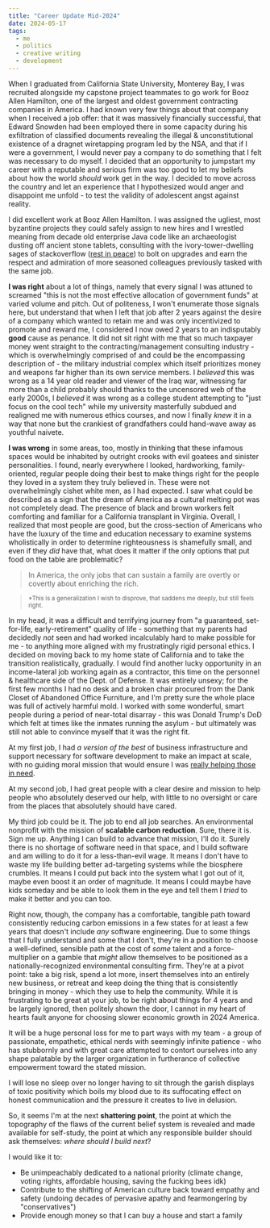 ```yaml
---
title: "Career Update Mid-2024"
date: 2024-05-17
tags:
  - me
  - politics
  - creative writing
  - development
---
```


When I graduated from California State University, Monterey Bay, I was recruited alongside my capstone project teammates to go work for Booz Allen Hamilton, one of the largest and oldest government contracting companies in America. I had known very few things about that company when I received a job offer: that it was massively financially successful, that Edward Snowden had been employed there in some capacity during his exfiltration of classified documents revealing the illegal & unconstitutional existence of a dragnet wiretapping program led by the NSA, and that if I were a government, I would never pay a company to do something that I felt was necessary to do myself. I decided that an opportunity to jumpstart my career with a reputable and serious firm was too good to let my beliefs about how the world *should* work get in the way. I decided to move across the country and let an experience that I hypothesized would anger and disappoint me unfold - to test the validity of adolescent angst against reality. 

I did excellent work at Booz Allen Hamilton. I was assigned the ugliest, most byzantine projects they could safely assign to new hires and I wrestled meaning from decade old enterprise Java code like an archaeologist dusting off ancient stone tablets, consulting with the ivory-tower-dwelling sages of stackoverflow ([rest in peace](https://stackoverflow.co/company/press/archive/openai-partnership)) to bolt on upgrades and earn the respect and admiration of more seasoned colleagues previously tasked with the same job. 

**I was right** about a lot of things, namely that every signal I was attuned to screamed "this is not the most effective allocation of government funds" at varied volume and pitch. Out of politeness, I won't enumerate those signals here, but understand that when I left that job after 2 years against the desire of a company which wanted to retain me and was only incentivized to promote and reward me, I considered I now owed 2 years to an indisputably **good** cause as penance. It did not sit right with me that so much taxpayer money went straight to the contracting/management consulting industry - which is overwhelmingly comprised of and could be the encompassing description of - the military industrial complex which itself prioritizes money and weapons far higher than its own service members. I *believed* this was wrong as a 14 year old reader and viewer of the Iraq war, witnessing far more than a child probably should thanks to the uncensored web of the early 2000s, I *believed* it was wrong as a college student attempting to "just focus on the cool tech" while my university masterfully subdued and realigned me with numerous ethics courses, and now I finally *knew* it in a way that none but the crankiest of grandfathers could hand-wave away as youthful naivete.

**I was wrong** in some areas, too, mostly in thinking that these infamous spaces would be inhabited by outright crooks with evil goatees and sinister personalities. I found, nearly everywhere I looked, hardworking, family-oriented, regular people doing their best to make things right for the people they loved in a system they truly believed in. These were not overwhelmingly cishet white men, as I had expected. I saw what could be described as a sign that the dream of America as a cultural melting pot was not completely dead. The presence of black and brown workers felt comforting and familiar for a California transplant in Virginia. Overall, I realized that most people are good, but the cross-section of Americans who have the luxury of the time and education necessary to examine systems wholistically in order to determine righteousness is shamefully small, and even if they *did* have that, what does it matter if the only options that put food on the table are problematic? 

> In America, the only jobs that can sustain a family are overtly or covertly about enriching the rich. 

> <sub>*This is a generalization I wish to disprove, that saddens me deeply, but still feels right.</sub>

In my head, it was a difficult and terrifying journey from "a guaranteed, set-for-life, early-retirement" quality of life - something that my parents had decidedly *not* seen and had worked incalculably hard to make possible for me - to anything more aligned with my frustratingly rigid personal ethics. I decided on moving back to my home state of California and to take the transition realistically, gradually. I would find another lucky opportunity in an income-lateral job working again as a contractor, this time on the personnel & healthcare side of the Dept. of Defense. It was entirely unsexy; for the first few months I had no desk and a broken chair procured from the Dank Closet of Abandoned Office Furniture, and I'm pretty sure the whole place was full of actively harmful mold. I worked with some wonderful, smart people during a period of near-total disarray - this was Donald Trump's DoD which felt at times like the inmates running the asylum - but ultimately was still not able to convince myself that it was the right fit. 

At my first job, I had *a version of the best* of business infrastructure and support necessary for software development to make an impact at scale, with no guiding moral mission that would ensure I was [really helping those in need](https://www.thebignewsletter.com/p/why-is-booz-allen-renting-us-back). 

At my second job, I had great people with a clear desire and mission to help people who absolutely deserved our help, with little to no oversight or care from the places that absolutely should have cared.

My third job could be it. The job to end all job searches. An environmental nonprofit with the mission of **scalable carbon reduction**. Sure, there it is. Sign me up. Anything I can build to advance that mission, I'll do it. Surely there is no shortage of software need in that space, and I build software and am willing to do it for a less-than-evil wage. It means I don't have to waste my life building better ad-targeting systems while the biosphere crumbles. It means I could put back into the system what I got out of it, maybe even boost it an order of magnitude. It means I could maybe have kids someday and be able to look them in the eye and tell them I *tried* to make it better and you can too. 

Right now, though, the company has a comfortable, tangible path toward consistently reducing carbon emissions in a few states for at least a few years that doesn't include *any* software engineering. Due to some things that I fully understand and some that I don't, they're in a position to choose a well-defined, sensible path at the cost of *some* talent and a force-multiplier on a gamble that *might* allow themselves to be positioned as a nationally-recognized environmental consulting firm. They're at a pivot point: take a big risk, spend a lot more, insert themselves into an entirely new business, or retreat and keep doing the thing that is consistently bringing in money - which they use to help the community. While it is frustrating to be great at your job, to be right about things for 4 years and be largely ignored, then politely shown the door, I cannot in my heart of hearts fault anyone for choosing slower economic growth in 2024 America.

It will be a huge personal loss for me to part ways with my team - a group of passionate, empathetic, ethical nerds with seemingly infinite patience - who has stubbornly and with great care attempted to contort ourselves into any shape palatable by the larger organization in furtherance of collective empowerment toward the stated mission.

I will lose no sleep over no longer having to sit through the garish displays of toxic positivity which boils my blood due to its suffocating effect on honest communication and the pressure it creates to live in delusion.

So, it seems I'm at the next **shattering point**, the point at which the topography of the flaws of the current belief system is revealed and made available for self-study, the point at which any responsible builder should ask themselves: *where should I build next*?

I would like it to:
- Be unimpeachably dedicated to a national priority (climate change, voting rights, affordable housing, saving the fucking bees idk)
- Contribute to the shifting of American culture back toward empathy and safety (undoing decades of pervasive apathy and fearmongering by "conservatives")
- Provide enough money so that I can buy a house and start a family

